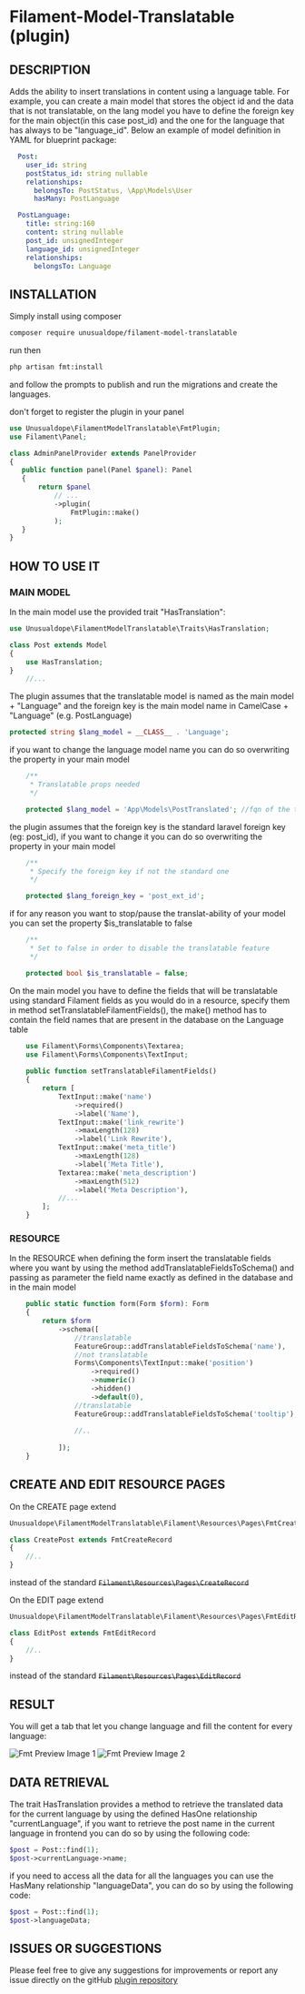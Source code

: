 # Filament-Model-Translatable (plugin)

## DESCRIPTION
Adds the ability to insert translations in content using a language table.
For example, you can create a main model that stores the object id and the data that is not translatable, on the lang model you have to define the foreign key for the main object(in this case post_id) and the one for the language that has always to be "language_id".
Below an example of model definition in YAML for blueprint package:
```yaml
  Post:
    user_id: string
    postStatus_id: string nullable
    relationships:
      belongsTo: PostStatus, \App\Models\User
      hasMany: PostLanguage

  PostLanguage:
    title: string:160
    content: string nullable
    post_id: unsignedInteger
    language_id: unsignedInteger
    relationships:
      belongsTo: Language
```
## INSTALLATION

Simply install using composer

```bash
composer require unusualdope/filament-model-translatable
```

run then 
```bash
php artisan fmt:install
```
 and follow the prompts to publish and run the migrations and create the languages.

 don't forget to register the plugin in your panel

 ```php
use Unusualdope\FilamentModelTranslatable\FmtPlugin;
use Filament\Panel;
 
class AdminPanelProvider extends PanelProvider
{
    public function panel(Panel $panel): Panel
    {
        return $panel
            // ...
            ->plugin(
                FmtPlugin::make()
            );
    }
}
 ```

## HOW TO USE IT

### MAIN MODEL
In the main model use the provided trait "HasTranslation":

```php
use Unusualdope\FilamentModelTranslatable\Traits\HasTranslation;

class Post extends Model
{
    use HasTranslation;
}
    //...
```
The plugin assumes that the translatable model is named as the main model + "Language" and the foreign key is the main model name in CamelCase + "Language" (e.g. PostLanguage)
```php
protected string $lang_model = __CLASS__ . 'Language';
```
if you want to change the language model name you can do so overwriting the property in your main model
```php
    /**
     * Translatable props needed
     */

    protected $lang_model = 'App\Models\PostTranslated'; //fqn of the translatable model 
```
the plugin assumes that the foreign key is the standard laravel foreign key
(eg: post_id), if you want to change it you can do so overwriting the property in your main model
```php
    /**
     * Specify the foreign key if not the standard one
     */

    protected $lang_foreign_key = 'post_ext_id';  
```
if for any reason you want to stop/pause the translat-ability of your model
you can set the property $is_translatable to false
```php
    /**
     * Set to false in order to disable the translatable feature
     */

    protected bool $is_translatable = false;  
```
On the main model you have to define the fields that will be translatable using standard Filament fields
as you would do in a resource, specify them in method setTranslatableFilamentFields(), the make() method
has to contain the field names that are present in the database on the <Model>Language table

```php
    use Filament\Forms\Components\Textarea;
    use Filament\Forms\Components\TextInput;
    
    public function setTranslatableFilamentFields()
    {
        return [
            TextInput::make('name')
                ->required()
                ->label('Name'),
            TextInput::make('link_rewrite')
                ->maxLength(128)
                ->label('Link Rewrite'),
            TextInput::make('meta_title')
                ->maxLength(128)
                ->label('Meta Title'),
            Textarea::make('meta_description')
                ->maxLength(512)
                ->label('Meta Description'),
            //...
        ];
    }
```

### RESOURCE

In the RESOURCE when defining the form insert the translatable fields where you want
by using the method addTranslatableFieldsToSchema() and passing as parameter the field name
exactly as defined in the database and in the main model


```php
    public static function form(Form $form): Form
    {
        return $form
            ->schema([
                //translatable
                FeatureGroup::addTranslatableFieldsToSchema('name'),
                //not translatable
                Forms\Components\TextInput::make('position')
                    ->required()
                    ->numeric()
                    ->hidden()
                    ->default(0),
                //translatable
                FeatureGroup::addTranslatableFieldsToSchema('tooltip'),
                
                //..
                
            ]);
    }
```

## CREATE AND EDIT RESOURCE PAGES
On the CREATE page extend 

```php
Unusualdope\FilamentModelTranslatable\Filament\Resources\Pages\FmtCreateRecord

class CreatePost extends FmtCreateRecord
{
    //..
}
```

instead of the standard 
~~`Filament\Resources\Pages\CreateRecord`~~

On the EDIT page extend 
```php
Unusualdope\FilamentModelTranslatable\Filament\Resources\Pages\FmtEditRecord

class EditPost extends FmtEditRecord
{
    //..
}
```
instead of the standard ~~`Filament\Resources\Pages\EditRecord`~~



## RESULT
You will get a tab that let you change language and fill the content for every language:

![Fmt Preview Image 1](https://unusualdope.com/fmtImages/fmt_preview01.png)
![Fmt Preview Image 2](https://unusualdope.com/fmtImages/fmt_preview02.png)

## DATA RETRIEVAL
The trait HasTranslation provides a method to retrieve the translated data for the current language
by using the defined HasOne relationship "currentLanguage", if you want to retrieve the post name in the 
current language in frontend you can do so by using the following code:

```php
$post = Post::find(1);
$post->currentLanguage->name;
```

if you need to access all the data for all the languages 
you can use the HasMany relationship "languageData", you can do so by using the following code:

```php
$post = Post::find(1);
$post->languageData;
```

## ISSUES OR SUGGESTIONS

Please feel free to give any suggestions for improvements or 
report any issue directly on the gitHub [plugin repository](https://github.com/geimsdin/filament-model-translatable)
